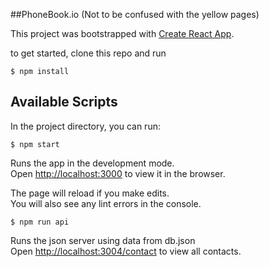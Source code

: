 ##PhoneBook.io (Not to be confused with the yellow pages)

This project was bootstrapped with [Create React App](https://github.com/facebookincubator/create-react-app).

to get started, clone this repo and run
```
$ npm install
```

## Available Scripts

In the project directory, you can run:

```
$ npm start
```

Runs the app in the development mode.<br>
Open [http://localhost:3000](http://localhost:3000) to view it in the browser.

The page will reload if you make edits.<br>
You will also see any lint errors in the console.

```
$ npm run api
```

Runs the json server using data from db.json<br>
Open [http://localhost:3004/contact](http://localhost:3004/contacts) to view all contacts.